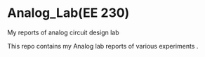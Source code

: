# Analog_Lab(EE 230)
My reports of analog circuit design lab

This repo contains my Analog lab reports of various experiments .
